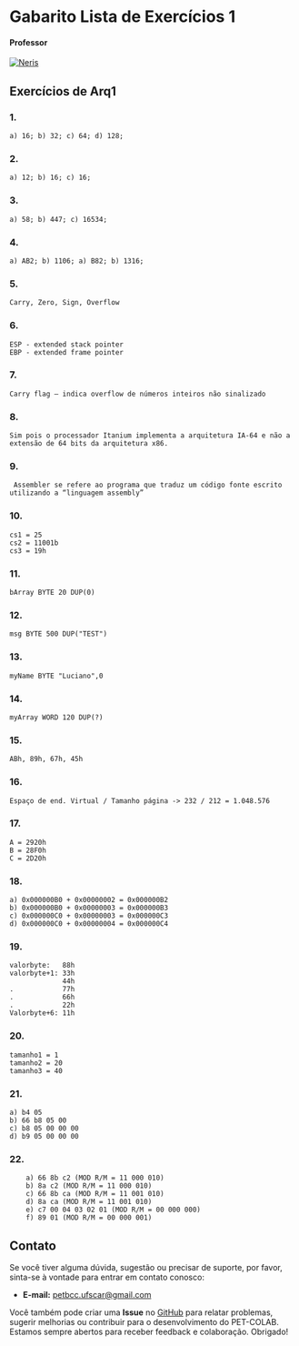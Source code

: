 # Gabarito Lista de Exercícios 1

#### Professor
[![Neris](https://img.shields.io/badge/Luciano_Neris-%2300599C.svg?style=for-the-badge&logo=GoogleScholar&logoColor=white)](https://site.dc.ufscar.br/docente/5cee7e5d48365a001679f750)

## Exercícios de Arq1

### 1.
    a) 16; b) 32; c) 64; d) 128;

### 2.
    a) 12; b) 16; c) 16;

### 3.
    a) 58; b) 447; c) 16534;

### 4.
    a) AB2; b) 1106; a) B82; b) 1316;

### 5.
    Carry, Zero, Sign, Overflow

### 6.
    ESP - extended stack pointer
    EBP - extended frame pointer

### 7. 
    Carry flag – indica overflow de números inteiros não sinalizado

### 8. 
    Sim pois o processador Itanium implementa a arquitetura IA-64 e não a extensão de 64 bits da arquitetura x86.

### 9.
     Assembler se refere ao programa que traduz um código fonte escrito utilizando a “linguagem assembly”

### 10. 
    cs1 = 25
    cs2 = 11001b
    cs3 = 19h

### 11.
    bArray BYTE 20 DUP(0)

### 12.
    msg BYTE 500 DUP("TEST")

### 13.
    myName BYTE "Luciano",0

### 14.
    myArray WORD 120 DUP(?)

### 15.
    ABh, 89h, 67h, 45h

### 16.
    Espaço de end. Virtual / Tamanho página -> 232 / 212 = 1.048.576

### 17.
    A = 2920h
    B = 28F0h
    C = 2D20h

### 18.
    a) 0x000000B0 + 0x00000002 = 0x000000B2
    b) 0x000000B0 + 0x00000003 = 0x000000B3
    c) 0x000000C0 + 0x00000003 = 0x000000C3
    d) 0x000000C0 + 0x00000004 = 0x000000C4

### 19.
    valorbyte:   88h
    valorbyte+1: 33h
                 44h
    .            77h
    .            66h
    .            22h
    Valorbyte+6: 11h

### 20.
    tamanho1 = 1
    tamanho2 = 20
    tamanho3 = 40

### 21.
    a) b4 05
    b) 66 b8 05 00
    c) b8 05 00 00 00
    d) b9 05 00 00 00

### 22.
        a) 66 8b c2 (MOD R/M = 11 000 010)
        b) 8a c2 (MOD R/M = 11 000 010)
        c) 66 8b ca (MOD R/M = 11 001 010)
        d) 8a ca (MOD R/M = 11 001 010)
        e) c7 00 04 03 02 01 (MOD R/M = 00 000 000)
        f) 89 01 (MOD R/M = 00 000 001)


## Contato

Se você tiver alguma dúvida, sugestão ou precisar de suporte, por favor, sinta-se à vontade para entrar em contato conosco:

- **E-mail:** petbcc.ufscar@gmail.com

Você também pode criar uma **Issue** no [GitHub](https://github.com/petbccufscar/pet-colab/issues) para relatar problemas, sugerir melhorias ou contribuir para o desenvolvimento do PET-COLAB. Estamos sempre abertos para receber feedback e colaboração. Obrigado!
